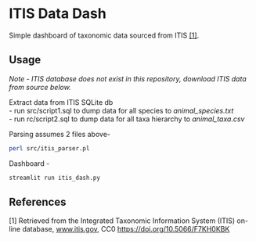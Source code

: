 # ITIS Data Dash

Simple dashboard of taxonomic data sourced from ITIS [[1]](#1).

## Usage

*Note - ITIS database does not exist in this repository, download ITIS data from source below.* 

Extract data from ITIS SQLite db  
    - run src/script1.sql to dump data for all species to *animal_species.txt*  
    - run rc/script2.sql to dump data for all taxa hierarchy to *animal_taxa.csv*  

Parsing assumes 2 files above- 
```bash
perl src/itis_parser.pl 
```

Dashboard -
```bash
streamlit run itis_dash.py
```
## References
<a id="1">[1]</a> 
Retrieved from the Integrated Taxonomic Information System (ITIS) on-line database, www.itis.gov, CC0
https://doi.org/10.5066/F7KH0KBK
